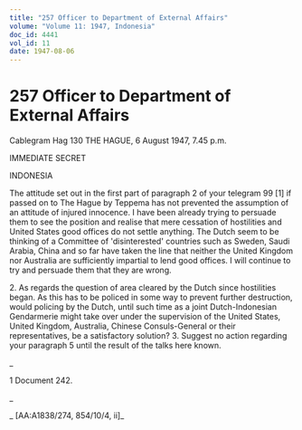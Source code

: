 ```yaml
---
title: "257 Officer to Department of External Affairs"
volume: "Volume 11: 1947, Indonesia"
doc_id: 4441
vol_id: 11
date: 1947-08-06
---
```


# 257 Officer to Department of External Affairs

Cablegram Hag 130 THE HAGUE, 6 August 1947, 7.45 p.m.

IMMEDIATE SECRET

INDONESIA

The attitude set out in the first part of paragraph 2 of your telegram 99 [1] if passed on to The Hague by Teppema has not prevented the assumption of an attitude of injured innocence. I have been already trying to persuade them to see the position and realise that mere cessation of hostilities and United States good offices do not settle anything. The Dutch seem to be thinking of a Committee of 'disinterested' countries such as Sweden, Saudi Arabia, China and so far have taken the line that neither the United Kingdom nor Australia are sufficiently impartial to lend good offices. I will continue to try and persuade them that they are wrong.

2\. As regards the question of area cleared by the Dutch since hostilities began. As this has to be policed in some way to prevent further destruction, would policing by the Dutch, until such time as a joint Dutch-Indonesian Gendarmerie might take over under the supervision of the United States, United Kingdom, Australia, Chinese Consuls-General or their representatives, be a satisfactory solution? 3. Suggest no action regarding your paragraph 5 until the result of the talks here known.

_

1 Document 242.

_

_ [AA:A1838/274, 854/10/4, ii]_
